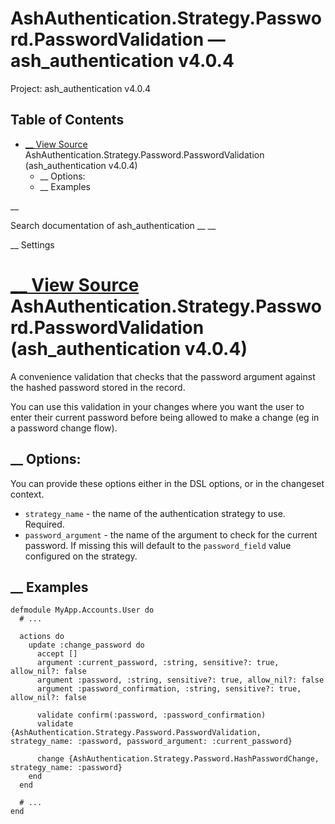# AshAuthentication.Strategy.Password.PasswordValidation — ash_authentication v4.0.4

Project: ash_authentication v4.0.4

## Table of Contents

- [ __ View Source ](external_link) AshAuthentication.Strategy.Password.PasswordValidation (ash_authentication v4.0.4)
  - __ Options:
  - __ Examples

__

Search documentation of ash_authentication __ __

__ Settings

#  [ __ View Source ](external_link) AshAuthentication.Strategy.Password.PasswordValidation (ash_authentication v4.0.4)

A convenience validation that checks that the password argument against the hashed password stored in the record.

You can use this validation in your changes where you want the user to enter their current password before being allowed to make a change (eg in a password change flow).

##  __ Options:

You can provide these options either in the DSL options, or in the changeset context.

  * `strategy_name` \- the name of the authentication strategy to use. Required.
  * `password_argument` \- the name of the argument to check for the current password. If missing this will default to the `password_field` value configured on the strategy.



##  __ Examples
    
    
    defmodule MyApp.Accounts.User do
      # ...
    
      actions do
        update :change_password do
          accept []
          argument :current_password, :string, sensitive?: true, allow_nil?: false
          argument :password, :string, sensitive?: true, allow_nil?: false
          argument :password_confirmation, :string, sensitive?: true, allow_nil?: false
    
          validate confirm(:password, :password_confirmation)
          validate {AshAuthentication.Strategy.Password.PasswordValidation, strategy_name: :password, password_argument: :current_password}
    
          change {AshAuthentication.Strategy.Password.HashPasswordChange, strategy_name: :password}
        end
      end
    
      # ...
    end
